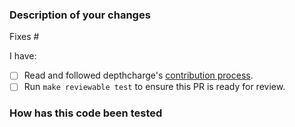 <!--
Thank you for helping to improve depthcharge!

Please read through https://git.io/fj2m9 if this is your first time opening a
depthcharge pull request. Find us in https://slack.crossplane.io/messages/dev if
you need any help contributing.
-->

### Description of your changes

<!--
Briefly describe what this pull request does. Be sure to direct your reviewers'
attention to anything that needs special consideration.

We love pull requests that resolve an open depthcharge issue. If yours does, you
can uncomment the below line to indicate which issue your PR fixes, for example
"Fixes #500":

-->

Fixes #

I have:

- [ ] Read and followed depthcharge's [contribution process].
- [ ] Run `make reviewable test` to ensure this PR is ready for review.

### How has this code been tested

<!--
Before reviewers can be confident in the correctness of this pull request, it
needs to tested and shown to be correct. Briefly describe the testing that has
already been done or which is planned for this change.
-->

[contribution process]: https://git.io/fj2m9
